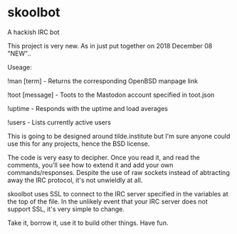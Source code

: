 # skoolbot

A hackish IRC bot

This project is very new. As in just put together on 2018 December 08 "NEW"..

Useage:

!man [term]     -   Returns the corresponding OpenBSD manpage link

!toot [message] -   Toots to the Mastodon account specified in toot.json

!uptime         -   Responds with the uptime and load averages

!users          -   Lists currently active users

This is going to be designed around tilde.institute but I'm sure anyone could use this for any projects, hence the BSD license.

The code is very easy to decipher. Once you read it, and read the comments, you'll see how to extend it and add your own commands/responses. Despite the use of raw sockets instead of abtracting away the IRC protocol, it's not unwieldly at all.

skoolbot uses SSL to connect to the IRC server specified in the variables at the top of the file. In the unlikely event that your IRC server does not support SSL, it's very simple to change.

Take it, borrow it, use it to build other things. Have fun.
